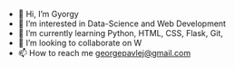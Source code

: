 - 👋 Hi, I’m Gyorgy
- 👀 I’m interested in Data-Science and Web Development
- 🌱 I’m currently learning Python, HTML, CSS, Flask, Git, 
- 💞️ I’m looking to collaborate on W
- 📫 How to reach me georgepavlej@gmail.com

<!---
Gyorgy1988/Gyorgy1988 is a ✨ special ✨ repository because its `README.md` (this file) appears on your GitHub profile.
You can click the Preview link to take a look at your changes.
--->
